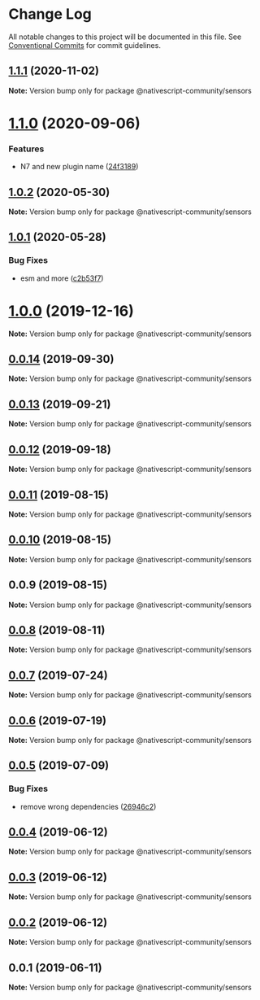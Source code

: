 # Change Log

All notable changes to this project will be documented in this file.
See [Conventional Commits](https://conventionalcommits.org) for commit guidelines.

## [1.1.1](https://github.com/Akylas/nativescript-sensors/compare/v1.1.0...v1.1.1) (2020-11-02)

**Note:** Version bump only for package @nativescript-community/sensors





# [1.1.0](https://github.com/Akylas/nativescript-sensors/compare/v1.0.2...v1.1.0) (2020-09-06)


### Features

* N7 and new plugin name ([24f3189](https://github.com/Akylas/nativescript-sensors/commit/24f3189fcafb7be7b262888de1afc5a97decfa58))





## [1.0.2](https://github.com/nativescript-community/sensors/compare/v1.0.1...v1.0.2) (2020-05-30)

**Note:** Version bump only for package @nativescript-community/sensors





## [1.0.1](https://github.com/nativescript-community/sensors/compare/v1.0.0...v1.0.1) (2020-05-28)


### Bug Fixes

* esm and more ([c2b53f7](https://github.com/nativescript-community/sensors/commit/c2b53f782416c1ae0cc92741811b6b7e770de721))





# [1.0.0](https://github.com/nativescript-community/sensors/compare/v0.0.14...v1.0.0) (2019-12-16)

**Note:** Version bump only for package @nativescript-community/sensors





## [0.0.14](https://github.com/nativescript-community/sensors/compare/v0.0.13...v0.0.14) (2019-09-30)

**Note:** Version bump only for package @nativescript-community/sensors





## [0.0.13](https://github.com/nativescript-community/sensors/compare/v0.0.12...v0.0.13) (2019-09-21)

**Note:** Version bump only for package @nativescript-community/sensors





## [0.0.12](https://github.com/nativescript-community/sensors/compare/v0.0.11...v0.0.12) (2019-09-18)

**Note:** Version bump only for package @nativescript-community/sensors





## [0.0.11](https://github.com/nativescript-community/sensors/compare/v0.0.10...v0.0.11) (2019-08-15)

**Note:** Version bump only for package @nativescript-community/sensors





## [0.0.10](https://github.com/nativescript-community/sensors/compare/v0.0.9...v0.0.10) (2019-08-15)

**Note:** Version bump only for package @nativescript-community/sensors





## 0.0.9 (2019-08-15)

**Note:** Version bump only for package @nativescript-community/sensors





## [0.0.8](https://github.com/nativescript-community/sensors/compare/v0.0.7...v0.0.8) (2019-08-11)

**Note:** Version bump only for package @nativescript-community/sensors





## [0.0.7](https://github.com/nativescript-community/sensors/compare/v0.0.6...v0.0.7) (2019-07-24)

**Note:** Version bump only for package @nativescript-community/sensors





## [0.0.6](https://github.com/nativescript-community/sensors/compare/v0.0.5...v0.0.6) (2019-07-19)

**Note:** Version bump only for package @nativescript-community/sensors





## [0.0.5](https://github.com/nativescript-community/sensors/compare/v0.0.4...v0.0.5) (2019-07-09)


### Bug Fixes

* remove wrong dependencies ([26946c2](https://github.com/nativescript-community/sensors/commit/26946c2))





## [0.0.4](https://github.com/nativescript-community/sensors/compare/v0.0.3...v0.0.4) (2019-06-12)

**Note:** Version bump only for package @nativescript-community/sensors





## [0.0.3](https://github.com/nativescript-community/sensors/compare/v0.0.2...v0.0.3) (2019-06-12)

**Note:** Version bump only for package @nativescript-community/sensors





## [0.0.2](https://github.com/nativescript-community/sensors/compare/v0.0.1...v0.0.2) (2019-06-12)

**Note:** Version bump only for package @nativescript-community/sensors





## 0.0.1 (2019-06-11)

**Note:** Version bump only for package @nativescript-community/sensors
